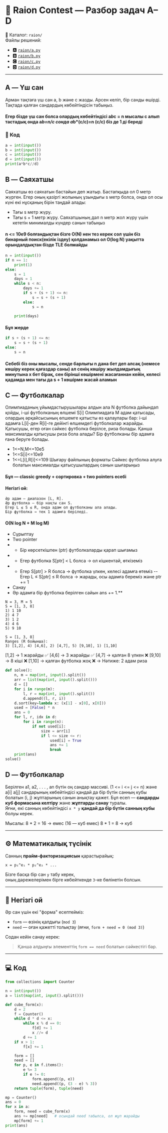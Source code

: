 # 🧩 Raion Contest — Разбор задач A–D

📂 Каталог: `raion/`  
Файлы решений:
- 🅰 [`raion/a.py`](raion/A.py)
- 🅱 [`raion/b.py`](raion/B.py)
- 🅲 [`raion/c.py`](raion/C.py)
- 🅳 [`raion/d.py`](raion/D.py)

---

## A — Үш сан
Арман тақтаға үш сан a, b және c жазды. Арсен келiп, бiр санды өшiрдi. Тақтада қалған сандардың көбейтiндiсiн табыңыз.
#### Егер бізде үш сан болса олардың көбейтіндісі a*b*c = n  мысалы с алып тастадық онда a*b=n/c  сонда a*b*(c/c)=n    (c/c) біз де 1 ді береді
### 📜 Код
```Python
a = int(input())
b = int(input())
c = int(input())
d = int(input())
print(a*b*c//d)
```
## B — Саяхатшы
Саяхатшы өз саяхатын бастайын деп жатыр. Бастапқыда ол 0 метр жүрген. Егер оның қазiргi
жолының ұзындығы s метр болса, онда ол осы күнi екi нұсқаның бiрiн таңдай алады:
-  Тағы s метр жүру.
- Тағы s + 1 метр жүру.
Саяхатшының дәл n метр жол жүру үшiн кететiн минималды күндер санын табыңыз
#### n <= 10e9 болғандықтан бізге O(N) нен тез керек сол үшін біз бинарный поиск(екілік іздеу) қолданамыз ол O(log N) уақытта орындалдықтан бізде TLE болмайды 

```Python
n = int(input())
if n == 1:
    print(1)
else:
	s = 1  
	days = 1
	while s < n:
	    days += 1
	    if s + (s + 1) <= n:
	        s = s + (s + 1)
	    else:
	        s = n  
	
	print(days)
```
#### Бұл жерде 
```Python
if s + (s + 1) <= n:
    s = s + (s + 1)
else:
    s = n
```
#### Себебі біз оны мысалы, сенде барлығы n дана бет деп алсақ (немесе көшіру керек қағаздар саны) ал сенің көшіру жылдамдығың минутына x бет бірақ, сен бірінші көшірмені жасағаннан кейін, келесі қадамда мен тағы да s + 1 көшірме жасай аламын
## C — Футболкалар
Олимпиаданың ұйымдастырушылары алдын ала N футболка дайындап қойды, i-шi футболканың өлшемi S[i]
Олимпиадаға M адам қатысады, олардың әрқайсысының өлшемге қатысты өз
қалаулары бар: i-шi адамға L[i]-ден R[i]-ге дейiнгi өлшемдегi футболкалар жарайды. Қатысушы, егер
оған сәйкес футболка берiлсе, риза болады. Қанша максималды қатысушы риза бола алады? Бiр
футболканы бiр адамға ғана беруге болады.
- 1<=N,M<=10e5
- 1<=S[i]<=10e9
- 1<=L[i],R[i]<=109
Шығару файлының форматы
Сәйкес футболка алуға болатын максималды қатысушылардың санын шығарыңыз
#### Бұл — classic greedy + сортировка + two pointers есебі
#### Негізгі ой: 
	Әр адам — диапазон [L, R].
	Әр футболка — бір нақты сан S.
	Егер L ≤ S ≤ R, онда адам ол футболканы ала алады.
	Бір футболка → тек 1 адамға беріледі.
#### O(N log N + M log M)
- Сұрыптау
- Two pointer
- - Бір көрсеткішпен (ptr) футболкаларды қарап шығамыз
- - Егер футболка S[ptr] < L болса → ол кішкентай, өткіземіз
- - Егер S[ptr] > R болса → футболка үлкен, келесі адамға өтеміз
--  Егер L ≤ S[ptr] ≤ R болса → жарады, осы адамға береміз және ptr += 1
- Санау
- Әр адамға бір футболка берілген сайын ans += 1.**
```Test
N = 3, M = 5
S = [1, 3, 8]
1) 1 10
2) 4 7
3) 1 2
4) 4 6
5) 9 10

S = [1, 3, 8]
Ranges (R бойынша): 
3) [1,2], 4) [4,6], 2) [4,7], 5) [9,10], 1) [1,10]
```
[1,2] → 1 жарайды ✅
[4,6] → 3 жарайды ✅
[4,7] → қалған 8 үлкен ❌
[9,10] → 8 кіші ❌
[1,10] → қалған футболка жоқ ❌
→ Нәтиже: 2 адам риза

```Python
def solve():
    n, m = map(int, input().split())
    arr = list(map(int, input().split()))
    d = []
    for i in range(m):
        l, r = map(int, input().split())
        d.append((l, r, i))
    d.sort(key=lambda x: (x[1] - x[0], x[0]))
    used = [False] * n
    ans = 0
    for l, r, idx in d:
        for i in range(n):
            if not used[i]:
                size = arr[i]
                if l <= size <= r:
                    used[i] = True
                    ans += 1
                    break
    print(ans)
solve()
```
## D — Футболкалар
Берiлген a1, a2, . . . , an бүтiн оң сандар массивi. (1 <= i <= j <= n) және a[i]
a[j] сандарының көбейтiндiсi қандай да бiр бүтiн санның кубы болатын (i, j) жұптарының санын анықтау қажет.
Бұл есеп — **сандарды куб формасына келтіру** және **жұптарды санау** туралы.  
Яғни, екі санның көбейтіндісі `x * y` **қандай да бір бүтін санның кубы** болуы керек.

Мысалы:
8 * 2 = 16 → емес (16 — куб емес)
8 * 1 = 8 → куб

---

## ⚙️ Математикалық түсінік

Санның **прайм-факторизациясын** қарастырайық:
	
	x = p₁^e₁ * p₂^e₂ * ...


Бізге басқа бір сан `y` табу керек,  
оның дәрежелерімен бірге көбейткенде `3`-ке бөлінетін болсын.

---

## 🧩 Негізгі ой

Әр сан үшін екі "форма" есептейміз:

- `form` — өзінің қалдығы (`mod 3`)
- `need` — оған қажетті толықтау (яғни, `form + need = 0 (mod 3)`)

Содан кейін санау керек:
> Қанша алдыңғы элементтің `form == need` болатын сәйкестігі бар.

---

## 💻 Код

```python
from collections import Counter

n = int(input())
a = list(map(int, input().split()))

def cube_form(x):
    d = 2
    f = Counter()
    while d * d <= x:
        while x % d == 0:
            f[d] += 1
            x //= d
        d += 1
    if x > 1:
        f[x] += 1

    form = []
    need = []
    for p, e in f.items():
        e %= 3
        if e != 0:
            form.append((p, e))
            need.append((p, (3 - e) % 3))
    return tuple(form), tuple(need)

mp = Counter()
ans = 0
for x in a:
    form, need = cube_form(x)
    ans += mp[need]   # осындай need табылса, ол жұп жарайды
    mp[form] += 1
print(ans)
